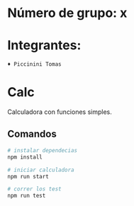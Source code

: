 # Número de grupo: x
# Integrantes: 
    ♦ Piccinini Tomas


# Calc

Calculadora con funciones simples.

## Comandos

```bash
# instalar dependecias
npm install

# iniciar calculadora
npm run start

# correr los test
npm run test
```
